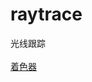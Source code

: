 # raytrace
光线跟踪 
<br/>
<br/>
<a href="https://github.com/1337968347/raytrace/blob/main/src/assets/shader/raytrace.frag">着色器</a> 
